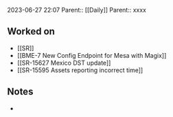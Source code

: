 2023-06-27 22:07
Parent:: [[Daily]] 
Parent:: xxxx






## Worked on

- [[SR]]
- [[BME-7 New Config Endpoint for Mesa with Magix]]
- [[SR-15627 Mexico DST update]]
- [[SR-15595 Assets reporting incorrect time]]

## Notes

- 





